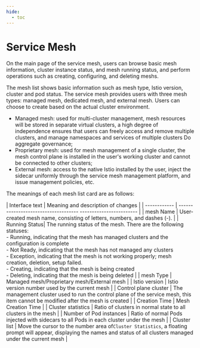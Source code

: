 ```yaml
---
hide:
  - toc
---
```


# Service Mesh

On the main page of the service mesh, users can browse basic mesh information, cluster instance status, and mesh running status, and perform operations such as creating, configuring, and deleting meshs.

The mesh list shows basic information such as mesh type, Istio version, cluster and pod status.
The service mesh provides users with three mesh types: managed mesh, dedicated mesh, and external mesh. Users can choose to create based on the actual cluster environment.

- Managed mesh: used for multi-cluster management, mesh resources will be stored in separate virtual clusters, a high degree of independence ensures that users can freely access and remove multiple clusters, and manage namespaces and services of multiple clusters Do aggregate governance;
- Proprietary mesh: used for mesh management of a single cluster, the mesh control plane is installed in the user's working cluster and cannot be connected to other clusters;
- External mesh: access to the native Istio installed by the user, inject the sidecar uniformly through the service mesh management platform, and issue management policies, etc.



The meanings of each mesh list card are as follows:

| Interface text | Meaning and description of changes |
| ------------ | ------------------------------------ ------------------------ |
| mesh Name | User-created mesh name, consisting of letters, numbers, and dashes (-). |
| Running Status| The running status of the mesh. There are the following statuses:<br />- Running, indicating that the mesh has managed clusters and the configuration is complete<br />- Not Ready, indicating that the mesh has not managed any clusters <br /> - Exception, indicating that the mesh is not working properly; mesh creation, deletion, setup failed. <br />- Creating, indicating that the mesh is being created <br />- Deleting, indicating that the mesh is being deleted |
| mesh Type | Managed mesh/Proprietary mesh/External mesh |
| Istio version | Istio version number used by the current mesh |
| Control plane cluster | The management cluster used to run the control plane of the service mesh, this item cannot be modified after the mesh is created |
| Creation Time | Mesh Creation Time |
| Cluster statistics | Ratio of clusters in normal state to all clusters in the mesh |
| Number of Pod instances | Ratio of normal Pods injected with sidecars to all Pods in each cluster under the mesh |
| Cluster list | Move the cursor to the number area of ​​`Cluster Statistics`, a floating prompt will appear, displaying the names and status of all clusters managed under the current mesh |